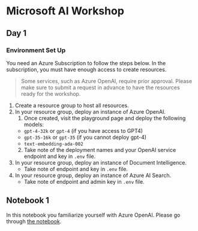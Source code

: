 # Microsoft AI Workshop

## Day 1

### Environment Set Up

You need an Azure Subscription to follow the steps below.
In the subscription, you must have enough access to create resources.

> Some services, such as Azure OpenAI, require prior approval. Please make sure to submit a request in advance to have the resources ready for the workshop.

1. Create a resource group to host all resources.
2. In your resource group, deploy an instance of Azure OpenAI. 
    1. Once created, visit the playground page and deploy the following models:
    - `gpt-4-32k` or `gpt-4` (if you have access to GPT4)
    - `gpt-35-16k` or `gpt-35` (if you cannot deploy gpt-4)
    - `text-embedding-ada-002`
    2. Take note of the deployment names and your OpenAI service endpoint and key in `.env` file.
3. In your resource group, deploy an instance of Document Intelligence.
    - Take note of endpoint and key in `.env` file.
4. In your resource group, deploy an instance of Azure AI Search.
    - Take note of endpoint and admin key in `.env` file.

## Notebook 1
In this notebook you familiarize yourself with Azure OpenAI.
Please go through [the notebook](./101-deep-dive-openai.ipynb).